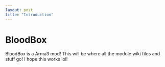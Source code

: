 ```yaml
---
layout: post
title: "Introduction"
---
```


# BloodBox

BloodBox is a Arma3 mod! This will be where all the module wiki files and stuff go!
I hope this works lol!